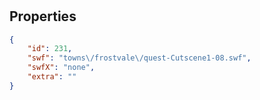 # <no name available>

<no description available>

## Properties

```json
{
    "id": 231,
    "swf": "towns\/frostvale\/quest-Cutscene1-08.swf",
    "swfX": "none",
    "extra": ""
}
```

